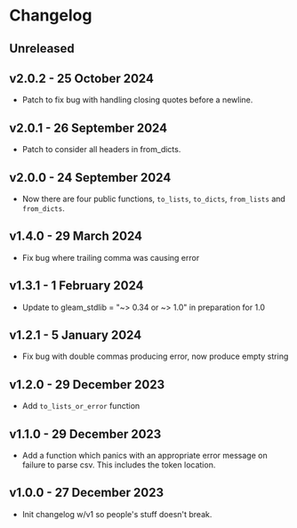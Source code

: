 # Changelog

## Unreleased

## v2.0.2 - 25 October 2024
- Patch to fix bug with handling closing quotes before a newline.

## v2.0.1 - 26 September 2024
- Patch to consider all headers in from_dicts.

## v2.0.0 - 24 September 2024
- Now there are four public functions, `to_lists`, `to_dicts`, `from_lists` and `from_dicts`.

## v1.4.0 - 29 March 2024
- Fix bug where trailing comma was causing error

## v1.3.1 - 1 February 2024
- Update to gleam_stdlib = "~> 0.34 or ~> 1.0" in preparation for 1.0

## v1.2.1 - 5 January 2024
- Fix bug with double commas producing error, now produce empty string

## v1.2.0 - 29 December 2023
- Add `to_lists_or_error` function

## v1.1.0 - 29 December 2023
- Add a function which panics with an appropriate error message on failure to 
  parse csv. This includes the token location.

## v1.0.0 - 27 December 2023
- Init changelog w/v1 so people's stuff doesn't break.